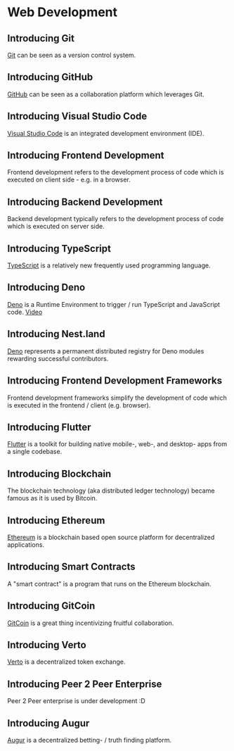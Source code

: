 # Web Development

## Introducing Git 
[Git](https://git-scm.com/downloads) can be seen as a version control system.

## Introducing GitHub
[GitHub](https://github.com/) can be seen as a collaboration platform which leverages Git.

## Introducing Visual Studio Code
[Visual Studio Code](https://code.visualstudio.com/insiders/) is an integrated development environment (IDE).

## Introducing Frontend Development
Frontend development refers to the development process of code which is executed on client side - e.g. in a browser.

## Introducing Backend Development
Backend development typically refers to the development process of code which is executed on server side.

## Introducing TypeScript
[TypeScript](https://www.typescriptlang.org/) is a relatively new frequently used programming language. 

## Introducing Deno
[Deno](https://deno.land/) is a Runtime Environment to trigger / run TypeScript and JavaScript code. [Video](https://www.youtube.com/watch?v=mhnpeOLiQTg)

## Introducing Nest.land
[Deno](https://nest.land/) represents a permanent distributed registry for Deno modules rewarding successful contributors.

## Introducing Frontend Development Frameworks
Frontend development frameworks simplify the development of code which is executed in the frontend / client (e.g. browser).   

## Introducing Flutter
[Flutter](https://flutter.dev/) is a toolkit for building native mobile-, web-, and desktop- apps from a single codebase.

## Introducing Blockchain
The blockchain technology (aka distributed ledger technology) became famous as it is used by Bitcoin.  

## Introducing Ethereum
[Ethereum](https://ethereum.org/en) is a blockchain based open source platform for decentralized applications.

## Introducing Smart Contracts
A "smart contract" is a program that runs on the Ethereum blockchain.

## Introducing GitCoin
[GitCoin](https://gitcoin.co/) is a great thing incentivizing fruitful collaboration.

## Introducing Verto 
[Verto](https://verto.exchange/) is a decentralized token exchange.

## Introducing Peer 2 Peer Enterprise
Peer 2 Peer enterprise is under development :D 

## Introducing Augur
[Augur](https://www.augur.net/) is a decentralized betting- / truth finding platform. 



